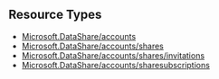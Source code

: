 ## Resource Types
- [Microsoft.DataShare/accounts](accounts)
- [Microsoft.DataShare/accounts/shares](accounts-shares)
- [Microsoft.DataShare/accounts/shares/invitations](accounts-shares-invitations)
- [Microsoft.DataShare/accounts/sharesubscriptions](accounts-sharesubscriptions)

